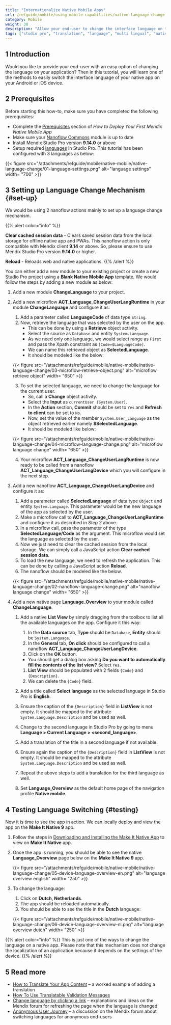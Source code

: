 ```yaml
---
title: "Internationalize Native Mobile Apps"
url: /refguide/mobile/using-mobile-capabilities/native-language-change
category: Mobile
weight: 30
description: "Allow your end-user to change the interface language on their mobile device within a Mendix native mobile app."
tags: ["studio pro", "translation", "language", "multi lingual", "native", "translatable text", "mobile"]
---
```



## 1 Introduction

Would you like to provide your end-user with an easy option of changing the language on your application? Then in this tutorial, you will learn one of the methods to easily switch the interface language of your native app on your Android or iOS device.

## 2 Prerequisites

Before starting this how-to, make sure you have completed the following prerequisites:

* Complete the [Prerequisites](/howto/mobile/deploying-native-app/#prerequisites) section of *How to Deploy Your First Mendix Native Mobile App*
* Make sure your [Nanoflow Commons](/appstore/modules/nanoflow-commons/) module is up to date
* Install Mendix Studio Pro version **9.14.0** or above
* Setup required [languages](/refguide/language-settings/) in Studio Pro. This tutorial has been configured with 3 languages as below:

{{< figure src="/attachments/refguide/mobile/native-mobile/native-language-change/01-language-settings.png" alt="language settings"  width= "700" >}}

## 3 Setting up Language Change Mechanism {#set-up}

We would be using 2 nanoflow actions mainly to set up a language change mechanism. 

{{% alert color="info" %}}

**Clear cached session data** - Clears saved session data from the local storage for offline native app and PWAs. This nanoflow action is only compatible with Mendix client **9.14** or above. So, please ensure to use Mendix Studio Pro version **9.14.0** or higher.

**Reload** - Reloads web and native applications.
{{% /alert %}}

You can either add a new module to your existing project or create a new Studio Pro project using a **Blank Native Mobile App** template. We would follow the steps by adding a new module as below:


1. Add a new module **ChangeLanguage** to your project.
2. Add a new microflow **ACT_Language_ChangeUserLangRuntime** in your module **ChangeLanguage** and configure it as:
	1. Add a parameter called **LanguageCode** of data type `String`.
	2. Now, retrieve the language that was selected by the user on the app.
		* This can be done by using a **Retrieve** object activity.
		* Select the source as `Database` and entity `System.Language`.
		* As we need only one language, we would select range as `First` and pass the Xpath constraint as `[Code=$LanguageCode]`.
		* We can name this retrieved object as **SelectedLanguage**.
		* It should be modeled like the below:

	{{< figure src="/attachments/refguide/mobile/native-mobile/native-language-change/03-microflow-retrieve-object.png"  alt="microflow retrieve object" width= "650" >}}

	3. To set the selected language, we need to change the language for the current user. 
		* So, call a **Change** object activity.
		* Select the **Input** as `currentUser (System.User)`. 
		* In the **Action** section, **Commit** should be set to `Yes` and **Refresh to client** can be set to `No`. 
		* Now, set the value of the member `System.User_Language` as the object retrieved earlier namely **$SelectedLanguage**.
		* It should be modeled like below:
	
	{{< figure src="/attachments/refguide/mobile/native-mobile/native-language-change/04-microflow-language-change.png"  alt="microflow language change"  width= "650" >}}

	4. Your microflow **ACT_Language_ChangeUserLangRuntime** is now ready to be called from a nanoflow **ACT_Language_ChangeUserLangDevice** which you will configure in the next step.

3.  Add a new nanoflow **ACT_Language_ChangeUserLangDevice** and configure it as:
	1. Add a parameter called **SelectedLanguage** of data type `Object` and entity `System.Language`. This parameter would be the new language of the app as selected by the user.
	1. Make a microflow call to **ACT_Language_ChangeUserLangRuntime** and configure it as described in *Step 2* above.
	1. In a microflow call, pass the parameter of the type **SelectedLanguage/Code** as the argument. This microflow would set the language as selected by the user.
	1. Now we just need to clear the cached session from the local storage. We can simply call a JavaScript action **Clear cached session data**.
	1. To load the new language, we need to refresh the application. This can be done by calling a JavaScript action **Reload**.
	1. The nanoflow should be modeled like the below.


	{{< figure src="/attachments/refguide/mobile/native-mobile/native-language-change/02-nanoflow-language-change.png"  alt="nanoflow language change" width= "650" >}}


4.  Add a new native page **Language_Overview** to your module called **ChangeLanguage**.

	1.  Add a native **List View** by simply dragging from the toolbox to list all the available languages on the app. Configure it this way:
		1. In the **Data source** tab, **Type** should be `Database`, **Entity** should be `System.Language`.
		1. In the **General** tab, **On click** should be configured to call a nanoflow **ACT_Language_ChangeUserLangDevice**.
		1. Click on the **OK** button.
		*  You should get a dialog box asking **Do you want to automatically fill the contents of the list view?** Select `Yes`.
		1. **List View** should be populated with 2 fields `{Code}` and `{Description}`.
		1. We can delete the `{Code}` field.

	1. Add a title called **Select language** as the selected language in Studio Pro is **English**.
	1. Ensure the caption of the `{Description}` field in **ListView** is not empty. It should be mapped to the attribute `System.Language.Description` and be used as well.
	1. Change to the second language in Studio Pro by going to menu **Language > Current Language > <second_language>**.
	1. Add a translation of the title in a second language if not available.
	1. Ensure again the caption of the `{Description}` field in **ListView** is not empty. It should be mapped to the attribute `System.Language.Description` and be used as well.
	1. Repeat the above steps to add a translation for the third language as well.
	1. Set **Language_Overview** as the default home page of the navigation profile **Native mobile**.


## 4 Testing Language Switching {#testing}

Now it is time to see the app in action. We can locally deploy and view the app on the **Make It Native 9** app. 

1. Follow the steps in [Downloading and Installing the Make It Native App](https://docs.mendix.com/refguide/mobile/getting-started-with-mobile/#32-downloading-and-installing-the-make-it-native-app) to view on **Make It Native** app. 
1. Once the app is running, you should be able to see the native **Language_Overview** page below on the **Make It Native 9** app.

	{{< figure src="/attachments/refguide/mobile/native-mobile/native-language-change/05-device-language-overview-en.png"  alt="language overview english" width= "250" >}}

1. To change the language:
	1. Click on **Dutch, Netherlands**.
	1. The app should be reloaded automatically.
	1. You should be able to see the title in the **Dutch** language:

	{{< figure src="/attachments/refguide/mobile/native-mobile/native-language-change/06-device-language-overview-nl.png"  alt="language overview dutch" width= "250" >}}


{{% alert color="info" %}}
This is just one of the ways to change the language on a native app. Please note that this mechanism does not change the localization of an application because it depends on the settings of the device.
{{% /alert %}}

## 5 Read more

* [How to Translate Your App Content](/howto/collaboration-requirements-management/translate-your-app-content/) – a worked example of adding a translation 
* [How To Use Translatable Validation Messages](/howto/logic-business-rules/translatable-validation-messages/)
* [Change language by clicking a link](https://forum.mendixcloud.com/link/questions/91821) – explanations and ideas on the Mendix forum for refreshing the page when the language is changed
* [Anonymous User Journey](https://forum.mendixcloud.com/link/questions/91676) – a discussion on the Mendix forum about switching languages for anonymous end-users